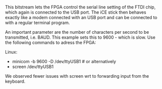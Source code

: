 This bitstream lets the FPGA control the serial line
setting of the FTDI chip, which again is connected to 
the USB port. The iCE stick then behaves exactly like
a modem connected with an USB port and can be connected
to with a regular terminal program.

An important parameter are the number of characters
per second to be transmitted, i.e. BAUD. This example
sets this to 9600 - which is slow. Use the following
commands to adress the FPGA:

Linux:

  * minicom -b 9600 -D /dev/ttyUSB1   # or alternatively
  * screen /dev/ttyUSB1

  We observed fewer issues with screen wrt to forwarding
  input from the keyboard.
